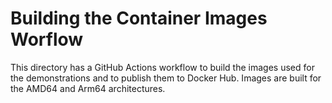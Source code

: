 # Building the Container Images Worflow
This directory has a GitHub Actions workflow to build the images used for the demonstrations
and to publish them to Docker Hub. Images are built for the AMD64 and Arm64 architectures.
